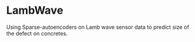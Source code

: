 # LambWave
Using Sparse-autoencoders on Lamb wave sensor data to predict size of the defect on concretes.
